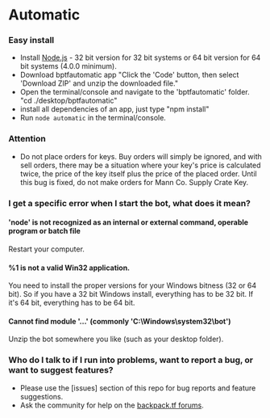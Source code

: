 # Automatic #

### Easy install ###
* Install [Node.js](https://nodejs.org/en/download/current/) - 32 bit version for 32 bit systems or 64 bit version for 64 bit systems (4.0.0 minimum).
* Download bptfautomatic app
"Click the 'Code' button, then select 'Download ZIP' and unzip the downloaded file."
* Open the terminal/console and navigate to the 'bptfautomatic'  folder.
 "cd ./desktop/bptfautomatic"
* install all dependencies of an app, just type "npm install"
* Run `node automatic` in the terminal/console.

### Attention ###

* Do not place orders for keys. Buy orders will simply be ignored, and with sell orders, there may be a situation where your key's price is calculated twice, the price of the key itself plus the price of the placed order. Until this bug is fixed, do not make orders for Mann Co. Supply Crate Key.

### I get a specific error when I start the bot, what does it mean? ###
#### 'node' is not recognized as an internal or external command, operable program or batch file ####
Restart your computer.

#### %1 is not a valid Win32 application.
You need to install the proper versions for your Windows bitness (32 or 64 bit). So if you have a 32 bit Windows install, everything has to be 32 bit. If it's 64 bit, everything has to be 64 bit.

#### Cannot find module '...' (commonly 'C:\Windows\system32\bot')
Unzip the bot somewhere you like (such as your desktop folder).

### Who do I talk to if I run into problems, want to report a bug, or want to suggest features? ###

* Please use the [issues] section of this repo for bug reports and feature suggestions.
* Ask the community for help on the [backpack.tf forums](http://forums.backpack.tf/index.php?/topic/20204-backpacktf-automatic-help-thread/).


